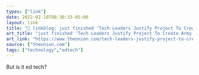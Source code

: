 ```yaml
---
types: ["link"]
date: 2022-02-10T08:30:33-05:00
layout: link
title: "🔗 linkblog: just finished 'Tech Leaders Justify Project To Create Army Of AI-Controlled Bulletproof Grizzly Bears As Inevitable Part Of Progress'"
art_title: "just finished 'Tech Leaders Justify Project To Create Army Of AI-Controlled Bulletproof Grizzly Bears As Inevitable Part Of Progress"
art_link: "https://www.theonion.com/tech-leaders-justify-project-to-create-army-of-ai-contr-1848402815"
source: ["theonion.com"]
tags: ["technology","edtech"]
---
```

But is it ed tech?

